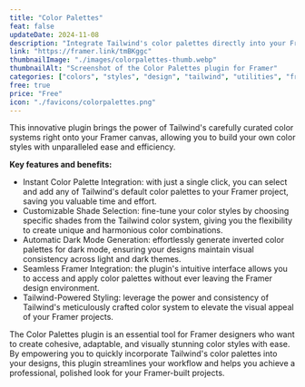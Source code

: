 ```yaml
---
title: "Color Palettes"
feat: false
updateDate: 2024-11-08
description: "Integrate Tailwind's color palettes directly into your Framer projects."
link: "https://framer.link/tmBKggc"
thumbnailImage: "./images/colorpalettes-thumb.webp"
thumbnailAlt: "Screenshot of the Color Palettes plugin for Framer"
categories: ["colors", "styles", "design", "tailwind", "utilities", "free"]
free: true
price: "Free"
icon: "./favicons/colorpalettes.png"
---
```


This innovative plugin brings the power of Tailwind's carefully curated color systems right onto your Framer canvas, allowing you to build your own color styles with unparalleled ease and efficiency.

<b>Key features and benefits:</b>

- Instant Color Palette Integration: with just a single click, you can select and add any of Tailwind's default color palettes to your Framer project, saving you valuable time and effort.
- Customizable Shade Selection: fine-tune your color styles by choosing specific shades from the Tailwind color system, giving you the flexibility to create unique and harmonious color combinations.
- Automatic Dark Mode Generation: effortlessly generate inverted color palettes for dark mode, ensuring your designs maintain visual consistency across light and dark themes.
- Seamless Framer Integration: the plugin's intuitive interface allows you to access and apply color palettes without ever leaving the Framer design environment.
- Tailwind-Powered Styling: leverage the power and consistency of Tailwind's meticulously crafted color system to elevate the visual appeal of your Framer projects.

The Color Palettes plugin is an essential tool for Framer designers who want to create cohesive, adaptable, and visually stunning color styles with ease. By empowering you to quickly incorporate Tailwind's color palettes into your designs, this plugin streamlines your workflow and helps you achieve a professional, polished look for your Framer-built projects.